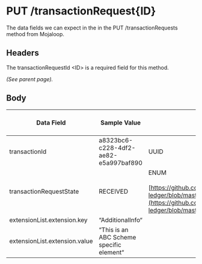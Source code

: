 # PUT /transactionRequest{ID}

The data fields we can expect in the in the PUT /transactionRequests method from Mojaloop.

## Headers

The transactionRequestId \<ID> is a required field for this method.

*(See parent page).*

## Body

| **Data Field** | **Sample Value** | **Source** | **ISO20022 compliant Data Field** |
| --- | --- | --- | --- |
| transactionId | a8323bc6-c228-4df2-ae82-e5a997baf890 | UUID |     |
| transactionRequestState | RECEIVED | ENUM<br><br>[https://github.com/mojaloop/central-ledger/blob/master/seeds/transferState.js](https://github.com/mojaloop/central-ledger/blob/master/seeds/transferState.js) |     |
| extensionList.extension.key | “AdditionalInfo“ |     |     |
| extensionList.extension.value | “This is an ABC Scheme specific element“ |     |     |
